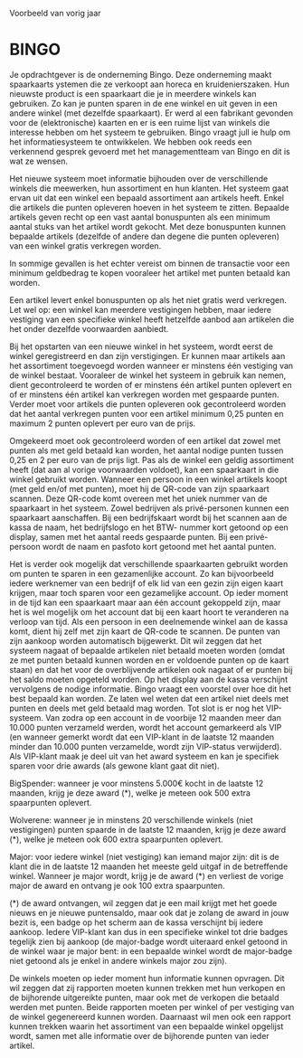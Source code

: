 Voorbeeld van vorig jaar


BINGO
=====

Je opdrachtgever is de onderneming Bingo. Deze onderneming maakt spaarkaarts
ystemen die
ze verkoopt aan horeca en kruidenierszaken. Hun nieuwste product is een spaarkaart die je in
meerdere winkels kan gebruiken. Zo kan je punten
sparen in de ene winkel en uit geven in een
andere winkel (met dezelfde spaarkaart).
Er werd al een fabrikant gevonden
voor de (elektronische) kaarten en er is een ruime lijst van
winkels die interesse hebben om het systeem te gebruiken. Bingo vraagt jull
ie hulp om het informatiesysteem te ontwikkelen.
We hebben ook reeds een verkennend gesprek gevoerd met
het managementteam van Bingo en dit is wat ze wensen.


Het nieuwe systeem moet informatie bijhouden over de verschillende
winkels die meewerken, hun assortiment en hun klanten. Het systeem gaat ervan uit dat een winkel een bepaald assortiment aan artikels heeft. Enkel die
artikels die punten opleveren hoeven in het systeem te zitten. Bepaalde artikels geven recht op
een vast aantal bonuspunten als een minimum aantal stuks van het artikel wordt gekocht.
Met deze bonuspunten kunnen bepaalde artikels (dezelfde of andere dan degene die punten
opleveren) van een winkel gratis verkregen worden.

In sommige gevallen is het echter vereist
om binnen de transactie voor een minimum geldbedrag te kopen vooraleer het artikel met
punten betaald kan worden.

Een artikel levert enkel bonuspunten op als het niet gratis werd
verkregen. 
Let wel op: een winkel kan meerdere vestigingen hebben, maar iedere vestiging van
een specifieke winkel heeft hetzelfde aanbod
aan artikelen die het onder dezelfde voorwaarden
aanbiedt.

Bij het opstarten van een nieuwe winkel
in het systeem, wordt eerst de winkel geregistreerd
en dan zijn verstigingen. Er kunnen maar artikels aan het assortiment toegevoegd worden
wanneer er minstens één vestiging van de winkel bestaat. Vooraleer de winkel
het systeem in gebruik kan nemen, dient gecontroleerd te worden of er minstens één artikel punten oplevert en
of er minstens één artikel kan verkregen worden met gespaarde punten. Verder moet
voor artikels die punten opleveren
ook gecontroleerd worden dat het aantal verkregen punten voor
een artikel minimum 0,25 punten en maximum 2 punten oplevert per euro van de prijs.

Omgekeerd moet ook gecontroleerd worden of een artikel dat zowel met punten als met geld
betaald kan worden, het aantal nodige punten tussen
0,25 en 2 per euro van de prijs ligt. Pas
als de winkel een geldig assortiment heeft (dat aan al vorige voorwaarden voldoet), kan een
spaarkaart in die winkel gebruikt worden.
Wanneer een persoon in een winkel artikels koopt
(met geld en/of met punten), moet hij de QR-code van zijn spaarkaart scannen.
Deze QR-code komt overeen met het uniek nummer van
de spaarkaart in het systeem. Zowel bedrijven als privé-personen kunnen een spaarkaart
aanschaffen. Bij een bedrijfskaart wordt bij het scannen aan de kassa
de naam, het bedrijfslogo en het BTW- nummer kort getoond op een display,
samen met het aantal reeds gespaarde
punten. Bij een privé-persoon wordt de naam en
pasfoto kort getoond met het aantal punten.

Het is verder ook mogelijk dat verschillende spaarkaarten gebruikt worden om punten te sparen
in een gezamenlijke account. Zo kan bijvoorbeeld iedere werknemer van een bedrijf of elk lid
van een gezin zijn eigen kaart krijgen, maar toch sparen voor een gezamelijke account.
Op ieder moment in de tijd kan een spaarkaart maar aan één account gekoppeld
zijn, maar het is wel mogelijk om het account dat bij een kaart hoort te veranderen na verloop van tijd.
Als een persoon in een deelnemende winkel aan de kassa komt, dient hij zelf met
zijn kaart de QR-code te scannen. De punten van zijn aankoop worden automatisch bijgewerkt.
Dit wil zeggen dat het systeem nagaat of bepaalde artikelen niet betaald moeten worden 
(omdat ze met punten betaald kunnen worden en er voldoende punten op de kaart staan)
en dat het voor de overblijvende artikelen ook nagaat of er punten bij het saldo moeten opgeteld worden.
Op het display aan de kassa verschijnt vervolgens de nodige informatie.
Bingo vraagt een voorstel over hoe dit het best bepaald kan worden. Ze
laten wel weten dat een artikel niet deels met
punten en deels met geld betaald mag worden.
Tot slot is er nog het VIP-systeem. Van zodra op een account in de voorbije 12 maanden meer
dan 10.000 punten verzameld werden, wordt het account gemarkeerd als VIP (en wanneer
gemerkt wordt dat een VIP-klant in de laatste 12 maanden minder dan 10.000 punten
verzamelde, wordt zijn VIP-status verwijderd). Als VIP-klant maak je deel uit van het award
systeem en kan je specifiek sparen voor drie awards (als gewone klant gaat dit niet).

  BigSpender: wanneer je voor minstens 5.000€ kocht in de laatste 12 maanden, krijg je
              deze award (*), welke je meteen ook 500 extra spaarpunten oplevert.

  Wolverene: wanneer je in minstens 20 verschillende winkels (niet vestigingen) punten
             spaarde in de laatste 12 maanden, krijg je deze award (*), welke je meteen ook 600
             extra spaarpunten oplevert.

  Major: voor iedere winkel (niet vestiging) kan iemand major zijn: dit is de klant die in de
         laatste 12 maanden het meeste geld uitgaf in de betreffende winkel. Wanneer je major
         wordt, krijg je de award (*) en verliest de vorige major de award en ontvang je ook 100
         extra spaarpunten.

(*) de award ontvangen, wil zeggen dat je een mail krijgt met het goede nieuws en je nieuwe
puntensaldo, maar ook
dat je zolang de award in jouw bezit is,
een badge op het scherm
aan de kassa verschijnt bij iedere aankoop. Iedere VIP-klant kan dus in een specifieke
winkel tot drie badges tegelijk zien bij aankoop 
(de major-badge wordt uiteraard enkel getoond in de
winkel waar je major bent: in een bepaalde winkel wordt de major-badge niet
getoond als je enkel in andere winkels major zou zijn).


De winkels moeten op ieder moment hun informatie kunnen opvragen. Dit wil zeggen dat zij
rapporten moeten kunnen trekken met hun verkopen en de bijhorende uitgereikte punten, maar
ook met de verkopen die betaald werden met punten. Beide rapporten moeten per winkel of per
vestiging van de winkel gegenereerd kunnen worden. Daarnaast wil men ook een
rapport kunnen trekken waarin
het assortiment van een bepaalde winkel opgelijst
wordt, samen met alle
informatie over de bijhorende punten van ieder artikel.

